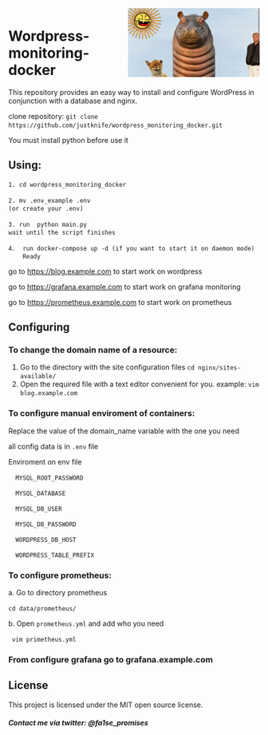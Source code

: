 <img src="icon.png" align="right" />

# Wordpress-monitoring-docker
This repository provides an easy way to install and configure WordPress in conjunction with a database and nginx.



clone repository: ``` git clone https://github.com/justknife/wordpress_monitoring_docker.git ```

You must install python before use it 

   ## Using:

    1. cd wordpress_monitoring_docker
    
    2. mv .env_example .env 
    (or create your .env)
    
    3. run  python main.py 
    wait until the script finishes

    4.  run docker-compose up -d (if you want to start it on daemon mode)
        Ready
        

go to https://blog.example.com to start work on wordpress


go to https://grafana.example.com to start work on grafana monitoring


go to https://prometheus.example.com to start work on prometheus

## Configuring

### To change the domain name of a resource:
   1. Go to the directory with the site configuration files
      ```cd nginx/sites-available/ ```
   2. Open the required file with a text editor convenient for you.
      example: ```vim blog.example.com```
### To configure manual enviroment of containers:

   Replace the value of the domain_name variable with the one you need

all config data is in ```.env``` file



Enviroment on env file 

```   MYSQL_ROOT_PASSWORD  ```  

```   MYSQL_DATABASE ```

```   MYSQL_DB_USER  ```

```   MYSQL_DB_PASSWORD ```

```   WORDPRESS_DB_HOST ```

```   WORDPRESS_TABLE_PREFIX ```

### To configure prometheus:

   a. Go to directory prometheus
   
   ```cd data/prometheus/```
   
   b. Open ```prometheus.yml``` and add who you need
   
   ``` vim primetheus.yml```


### From configure grafana go to grafana.example.com



## License

This project is licensed under the MIT open source license.


##### Contact me via twitter: @fa1se_promises
